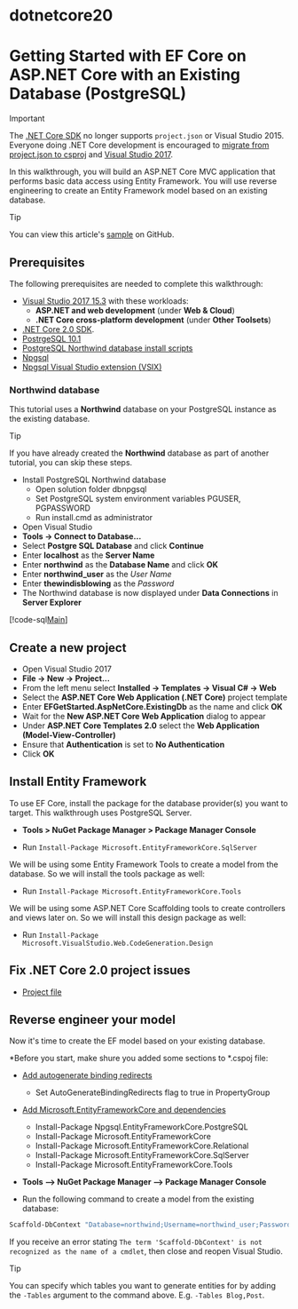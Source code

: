 # dotnetcore20

# Getting Started with EF Core on ASP.NET Core with an Existing Database (PostgreSQL)

> [!IMPORTANT]  
> The [.NET Core SDK](https://www.microsoft.com/net/download/core) no longer supports `project.json` or Visual Studio 2015. Everyone doing .NET Core development is encouraged to [migrate from project.json to csproj](https://docs.microsoft.com/dotnet/articles/core/migration/) and [Visual Studio 2017](https://www.visualstudio.com/downloads/).

In this walkthrough, you will build an ASP.NET Core MVC application that performs basic data access using Entity Framework. You will use reverse engineering to create an Entity Framework model based on an existing database.

> [!TIP]  
> You can view this article's [sample](https://github.com/hack2root/dotnetcore20/tree/master/dotnetcoremvc) on GitHub.

## Prerequisites

The following prerequisites are needed to complete this walkthrough:

* [Visual Studio 2017 15.3](https://www.visualstudio.com/downloads/) with these workloads:
  * **ASP.NET and web development** (under **Web & Cloud**)
  * **.NET Core cross-platform development** (under **Other Toolsets**)
* [.NET Core 2.0 SDK](https://www.microsoft.com/net/download/core).
* [PostrgeSQL 10.1](https://www.postgresql.org/)
* [PostgreSQL Northwind database install scripts](#northwind-database)
* [Npgsql](http://www.npgsql.org/doc/ddex.html)
* [Npgsql Visual Studio extension (VSIX)](https://marketplace.visualstudio.com/items?itemName=RojanskyS.NpgsqlPostgreSQLIntegration)
### Northwind database

This tutorial uses a **Northwind** database on your PostgreSQL instance as the existing database.

> [!TIP]  
> If you have already created the **Northwind** database as part of another tutorial, you can skip these steps.
* Install PostgreSQL Northwind database
  * Open solution folder dbnpgsql
  * Set PostgreSQL system environment variables PGUSER, PGPASSWORD
  * Run install.cmd as administrator
* Open Visual Studio
* **Tools -> Connect to Database...**
* Select **Postgre SQL Database** and click **Continue**
* Enter **localhost** as the **Server Name**
* Enter **northwind** as the **Database Name** and click **OK**
* Enter **northwind_user** as the *User Name*
* Enter **thewindisblowing** as the *Password*
* The Northwind database is now displayed under **Data Connections** in **Server Explorer**

[!code-sql[Main](dbnpgsql/northwind.sql)]
## Create a new project

* Open Visual Studio 2017
* **File -> New -> Project...**
* From the left menu select **Installed -> Templates -> Visual C# -> Web**
* Select the **ASP.NET Core Web Application (.NET Core)** project template
* Enter **EFGetStarted.AspNetCore.ExistingDb** as the name and click **OK**
* Wait for the **New ASP.NET Core Web Application** dialog to appear
* Under **ASP.NET Core Templates 2.0** select the **Web Application (Model-View-Controller)**
* Ensure that **Authentication** is set to **No Authentication**
* Click **OK**

## Install Entity Framework

To use EF Core, install the package for the database provider(s) you want to target. This walkthrough uses PostgreSQL Server.

* **Tools > NuGet Package Manager > Package Manager Console**

* Run `Install-Package Microsoft.EntityFrameworkCore.SqlServer`

We will be using some Entity Framework Tools to create a model from the database. So we will install the tools package as well:

* Run `Install-Package Microsoft.EntityFrameworkCore.Tools`

We will be using some ASP.NET Core Scaffolding tools to create controllers and views later on. So we will install this design package as well:

* Run `Install-Package Microsoft.VisualStudio.Web.CodeGeneration.Design`

## Fix .NET Core 2.0 project issues
* [Project file](/dotnetcoremvc/dotnetcoremvc.csproj)

## Reverse engineer your model

Now it's time to create the EF model based on your existing database.

*Before you start, make shure you added some sections to *.cspoj file:
* [Add autogenerate binding redirects](https://blogs.msdn.microsoft.com/dotnet/2017/08/14/announcing-entity-framework-core-2-0)
  * Set AutoGenerateBindingRedirects flag to true in PropertyGroup
* [Add Microsoft.EntityFrameworkCore and dependencies](https://docs.microsoft.com/en-us/ef/core/get-started/aspnetcore/existing-db#blogging-database)
  * Install-Package Npgsql.EntityFrameworkCore.PostgreSQL
  * Install-Package Microsoft.EntityFrameworkCore
  * Install-Package Microsoft.EntityFrameworkCore.Relational
  * Install-Package Microsoft.EntityFrameworkCore.SqlServer
  * Install-Package Microsoft.EntityFrameworkCore.Tools

* **Tools –> NuGet Package Manager –> Package Manager Console**
* Run the following command to create a model from the existing database:

``` powershell
Scaffold-DbContext "Database=northwind;Username=northwind_user;Password=thewindisblowing;Host=localhost;Persist Security Info=True" Npgsql.EntityFrameworkCore.PostgreSQL -OutputDir Models -Verbose
```

If you receive an error stating `The term 'Scaffold-DbContext' is not recognized as the name of a cmdlet`, then close and reopen Visual Studio.

> [!TIP]  
> You can specify which tables you want to generate entities for by adding the `-Tables` argument to the command above. E.g. `-Tables Blog,Post`.
